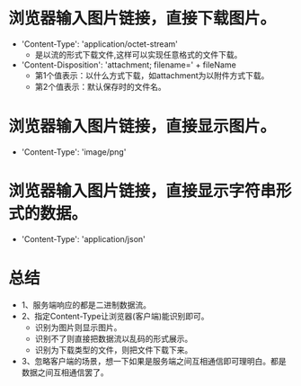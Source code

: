 # 浏览器输入图片链接，直接下载图片。
* 'Content-Type': 'application/octet-stream'
    - 是以流的形式下载文件,这样可以实现任意格式的文件下载。
* 'Content-Disposition': 'attachment; filename=' + fileName
    - 第1个值表示：以什么方式下载，如attachment为以附件方式下载。
    - 第2个值表示：默认保存时的文件名。

# 浏览器输入图片链接，直接显示图片。
* 'Content-Type': 'image/png'

# 浏览器输入图片链接，直接显示字符串形式的数据。
* 'Content-Type': 'application/json'

# 总结
* 1、服务端响应的都是二进制数据流。
* 2、指定Content-Type让浏览器(客户端)能识别即可。
    - 识别为图片则显示图片。
    - 识别不了则直接把数据流以乱码的形式展示。
    - 识别为下载类型的文件，则把文件下载下来。
* 3、忽略客户端的场景，想一下如果是服务端之间互相通信即可理明白。都是数据之间互相通信罢了。
